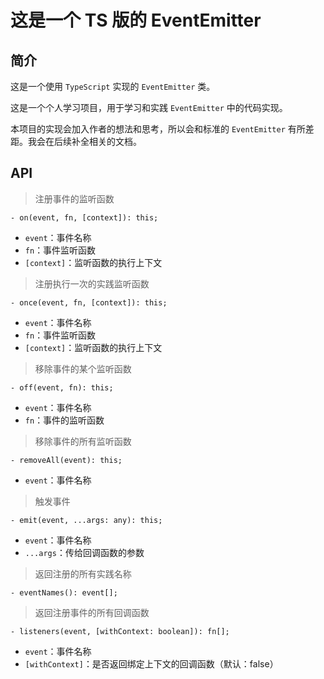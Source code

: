 # 这是一个 TS 版的 EventEmitter 

## 简介
这是一个使用 `TypeScript` 实现的 `EventEmitter` 类。

这是一个个人学习项目，用于学习和实践 `EventEmitter` 中的代码实现。

本项目的实现会加入作者的想法和思考，所以会和标准的 `EventEmitter` 有所差距。我会在后续补全相关的文档。

## API
> 注册事件的监听函数
```
- on(event, fn, [context]): this;
```
- `event`：事件名称
- `fn`：事件监听函数
- `[context]`：监听函数的执行上下文

> 注册执行一次的实践监听函数
```
- once(event, fn, [context]): this;
```
- `event`：事件名称
- `fn`：事件监听函数
- `[context]`：监听函数的执行上下文

> 移除事件的某个监听函数
```
- off(event, fn): this;
```
- `event`：事件名称
- `fn`：事件的监听函数

> 移除事件的所有监听函数
```
- removeAll(event): this;
```
- `event`：事件名称

> 触发事件
```
- emit(event, ...args: any): this;
```
- `event`：事件名称
- `...args`：传给回调函数的参数

> 返回注册的所有实践名称
```
- eventNames(): event[];
```

> 返回注册事件的所有回调函数
```
- listeners(event, [withContext: boolean]): fn[];
```
- `event`：事件名称
- `[withContext]`：是否返回绑定上下文的回调函数（默认：false）
